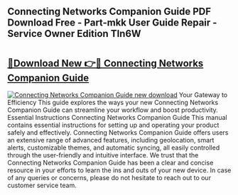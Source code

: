 ## Connecting Networks Companion Guide PDF Download Free - Part-mkk User Guide Repair - Service Owner Edition TIn6W

# <h2><a href="http://bc66412.oget.top/?id=Connecting+Networks+Companion+Guide">🔗Download New 👉🔴 Connecting Networks Companion Guide</a></h2>

[![Connecting Networks Companion Guide new download](https://i.imgur.com/5g1atiW.png)](http://bc66412.oget.top/?id=Connecting+Networks+Companion+Guide)
Your Gateway to Efficiency This guide explores the ways your new Connecting Networks Companion Guide can streamline your workflow and boost productivity. Essential Instructions Connecting Networks Companion Guide This manual contains essential instructions for setting up and operating your product safely and effectively. Connecting Networks Companion Guide offers users an extensive range of advanced features, including geolocation, smart alerts, customizable themes, and automatic syncing, all easily controlled through the user-friendly and intuitive interface. We trust that the Connecting Networks Companion Guide has been a clear and concise resource in your efforts to learn the ins and outs of your new device. In case of any queries or concerns, please do not hesitate to reach out to our customer service team.
